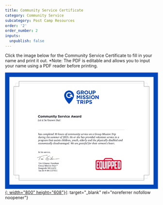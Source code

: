 ```yaml
---
title: Community Service Certificate
category: Community Service
subcategory: Post Camp Resources
order: '2'
order_number: 2
inputs:
  unpublish: false
---
```

Click the image below for the Community Service Certificate to fill in your name and print it out. \*Note: The PDF is editable and allows you to input your name using a PDF reader before printing.

​​​​​[![Image of Certificate](/uploads/community-service-award-2025-min.png "2025 Community Service Certificate"){: width="800" height="608"}](https://groupcares-my.sharepoint.com/:b:/g/personal/admin_groupcares_org/ESvDiIQJH8NDuo_Q3Oj65EUBZ90s3CtxbdcxJesY4CMBwQ?e=3mk7uz "2025 Community Service Certificate"){: target="_blank" rel="noreferrer nofollow noopener"}